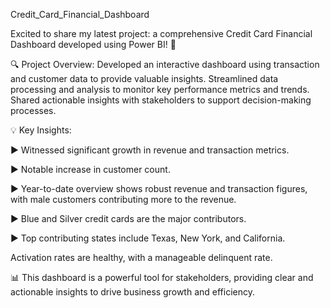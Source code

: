 Credit_Card_Financial_Dashboard
 
 Excited to share my latest project: a comprehensive Credit Card Financial Dashboard developed using Power BI! 🎉

🔍 Project Overview: Developed an interactive dashboard using transaction and customer data to provide valuable insights. Streamlined data processing and analysis to monitor key performance metrics and trends. Shared actionable insights with stakeholders to support decision-making processes.


💡 Key Insights:

▶ Witnessed significant growth in revenue and transaction metrics.

▶ Notable increase in customer count.

▶ Year-to-date overview shows robust revenue and transaction figures, with male customers contributing more to the revenue.

▶ Blue and Silver credit cards are the major contributors.

▶ Top contributing states include Texas, New York, and California.

Activation rates are healthy, with a manageable delinquent rate.

📊 This dashboard is a powerful tool for stakeholders, providing clear and actionable insights to drive business growth and efficiency.
